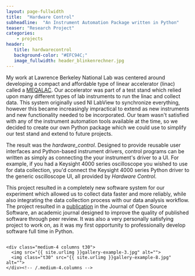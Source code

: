 ```yaml
---
layout: page-fullwidth
title:  "Hardware Control"
subheadline:  "An Instrument Automation Package written in Python"
teaser: "Research Project"
categories:
    - projects
header:
   title: hardwarecontrol
   background-color: "#EFC94C;"
   image_fullwidth: header_blinkenrechner.jpg
---
```


My work at Lawrence Berkeley National Lab was centered around developing a compact
and affordable type of linear accelerator (linac) called a [MEQALAC](http://Grant-Giesbrecht.github.io/projects/meqalac/). Our accelerator
was part of a test stand which relied upon many different types of lab instruments 
to run the linac and collect data. This system originally used NI LabView to synchronize
everything, however this became increasingly impractical to extend as new instruments
and new functionality needed to be incorporated. Our team wasn't satisfied with
any of the instrument automation tools available at the time, so we decided to 
create our own Python package which we could use to simplify our test stand and 
extend to future projects.

The result was the <i>hardware_control</i>. Designed to provide reusable user interfaces
and Python-based instrument drivers, control programs can be written as simply as connecting
the your instrument's driver to a UI. For example, if you had a Keysight 4000 series oscilloscope 
you wished to use for data collection, you'd connect the Keysight 4000 series Python driver
to the generic oscilloscope UI, all provided by <i>Hardware Control</i>.

This project resulted in a completely new software system for our experiment which 
allowed us to collect data faster and more reliably, while also integrating the
data collection process with our data analysis workflow. The project resulted in a [publication](https://joss.theoj.org/papers/10.21105/joss.02688)
in the Journal of Open Source Software, an academic journal designed to improve the quality of 
published software through peer review. It was also a very personally satisfying
project to work on, as it was my first opportunity to professionally develop software full time in Python.

<div class="row">
    <div class="medium-8 columns t30">
    <img src="{{ site.urlimg }}gallery-example-7.jpg" alt="">
    </div><!-- /.medium-8.columns -->

    <div class="medium-4 columns t30">
      <img src="{{ site.urlimg }}gallery-example-3.jpg" alt="">
      <img class="t30" src="{{ site.urlimg }}gallery-example-8.jpg" alt="">
    </div><!-- /.medium-4.columns -->

</div><!-- /.row -->
